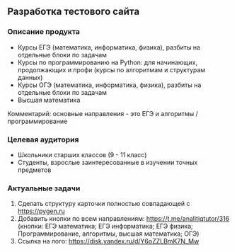 ## Разработка тестового сайта

### Описание продукта

- Курсы ЕГЭ (математика, информатика, физика), разбиты на отдельные блоки по задачам 
- Курсы по программированию на Python: для начинающих, продолжающих и профи (курсы по алгоритмам и структурам данных)
- Курсы ОГЭ (математика, информатика, физика), разбиты на отдельные блоки по задачам 
- Высшая математика

Комментарий: основные направления - это ЕГЭ и алгоритмы / программирование

### Целевая аудитория

- Школьники старших классов (9 - 11 класс)
- Студенты, взрослые заинтересованные в изучении точных предметов

### Актуальные задачи

1. Сделать структуру карточки полностью совпадающей с https://pygen.ru
2. Добавить кнопки по всем направлениям: https://t.me/analitiqtutor/316 (кнопки: ЕГЭ математика; ЕГЭ информатика; ЕГЭ физика; Программирование, алгоритмы, высшая математика;  ОГЭ)
3. Ссылка на лого: https://disk.yandex.ru/d/Y6oZZLBmK7N_Mw 
